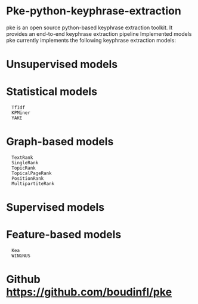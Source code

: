 # Pke-python-keyphrase-extraction

pke is an open source python-based keyphrase extraction toolkit. It provides an end-to-end keyphrase extraction pipeline 
Implemented models
pke currently implements the following keyphrase extraction models:

# Unsupervised models
  # Statistical models
      TfIdf 
      KPMiner 
      YAKE 
  # Graph-based models
      TextRank
      SingleRank
      TopicRank
      TopicalPageRank
      PositionRank
      MultipartiteRank
# Supervised models
  # Feature-based models
      Kea
      WINGNUS
      
      
# Github https://github.com/boudinfl/pke
